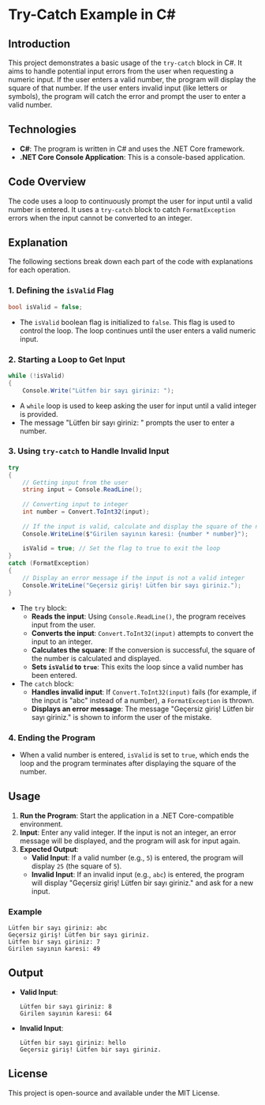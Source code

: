 
# Try-Catch Example in C#

## Introduction
This project demonstrates a basic usage of the `try-catch` block in C#. It aims to handle potential input errors from the user when requesting a numeric input. If the user enters a valid number, the program will display the square of that number. If the user enters invalid input (like letters or symbols), the program will catch the error and prompt the user to enter a valid number.

## Technologies
- **C#**: The program is written in C# and uses the .NET Core framework.
- **.NET Core Console Application**: This is a console-based application.

## Code Overview
The code uses a loop to continuously prompt the user for input until a valid number is entered. It uses a `try-catch` block to catch `FormatException` errors when the input cannot be converted to an integer.

## Explanation
The following sections break down each part of the code with explanations for each operation.

### 1. Defining the `isValid` Flag
```csharp
bool isValid = false;
```
- The `isValid` boolean flag is initialized to `false`. This flag is used to control the loop. The loop continues until the user enters a valid numeric input.

### 2. Starting a Loop to Get Input
```csharp
while (!isValid)
{
    Console.Write("Lütfen bir sayı giriniz: ");
```
- A `while` loop is used to keep asking the user for input until a valid integer is provided.
- The message "Lütfen bir sayı giriniz: " prompts the user to enter a number.

### 3. Using `try-catch` to Handle Invalid Input
```csharp
try
{
    // Getting input from the user
    string input = Console.ReadLine();
    
    // Converting input to integer
    int number = Convert.ToInt32(input);
    
    // If the input is valid, calculate and display the square of the number
    Console.WriteLine($"Girilen sayının karesi: {number * number}");
    
    isValid = true; // Set the flag to true to exit the loop
}
catch (FormatException)
{
    // Display an error message if the input is not a valid integer
    Console.WriteLine("Geçersiz giriş! Lütfen bir sayı giriniz.");
}
```
- The `try` block:
    - **Reads the input**: Using `Console.ReadLine()`, the program receives input from the user.
    - **Converts the input**: `Convert.ToInt32(input)` attempts to convert the input to an integer.
    - **Calculates the square**: If the conversion is successful, the square of the number is calculated and displayed.
    - **Sets `isValid` to `true`**: This exits the loop since a valid number has been entered.
- The `catch` block:
    - **Handles invalid input**: If `Convert.ToInt32(input)` fails (for example, if the input is "abc" instead of a number), a `FormatException` is thrown. 
    - **Displays an error message**: The message "Geçersiz giriş! Lütfen bir sayı giriniz." is shown to inform the user of the mistake.

### 4. Ending the Program
- When a valid number is entered, `isValid` is set to `true`, which ends the loop and the program terminates after displaying the square of the number.

## Usage
1. **Run the Program**: Start the application in a .NET Core-compatible environment.
2. **Input**: Enter any valid integer. If the input is not an integer, an error message will be displayed, and the program will ask for input again.
3. **Expected Output**:
    - **Valid Input**: If a valid number (e.g., `5`) is entered, the program will display `25` (the square of `5`).
    - **Invalid Input**: If an invalid input (e.g., `abc`) is entered, the program will display "Geçersiz giriş! Lütfen bir sayı giriniz." and ask for a new input.

### Example
```plaintext
Lütfen bir sayı giriniz: abc
Geçersiz giriş! Lütfen bir sayı giriniz.
Lütfen bir sayı giriniz: 7
Girilen sayının karesi: 49
```

## Output
- **Valid Input**:
    ```plaintext
    Lütfen bir sayı giriniz: 8
    Girilen sayının karesi: 64
    ```
- **Invalid Input**:
    ```plaintext
    Lütfen bir sayı giriniz: hello
    Geçersiz giriş! Lütfen bir sayı giriniz.
    ```

## License
This project is open-source and available under the MIT License.
